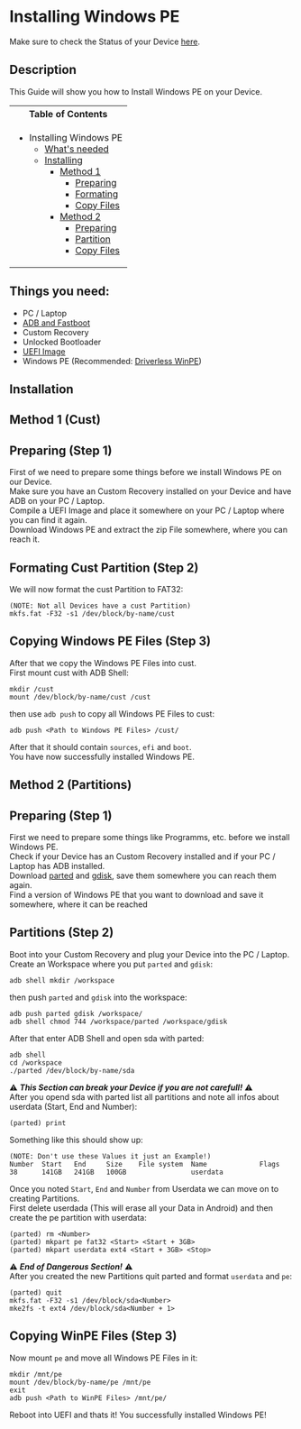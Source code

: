 # Installing Windows PE

Make sure to check the Status of your Device [here](https://github.com/Robotix22/MU-Qcom/blob/main/Status.md).

## Description

This Guide will show you how to Install Windows PE on your Device.

<table>
<tr><th>Table of Contents</th></th>
<tr><td>
  
- Installing Windows PE
    - [What's needed](https://github.com/Robotix22/MU-Qcom-Guides/blob/main/General/WinPE.md#things-you-need)
    - [Installing](https://github.com/Robotix22/MU-Qcom-Guides/blob/main/General/WinPE.md#installation)
        - [Method 1](https://github.com/Robotix22/MU-Qcom-Guides/blob/main/General/WinPE.md#method-1-cust)
            - [Preparing](https://github.com/Robotix22/MU-Qcom-Guides/blob/main/General/WinPE.md#preparing-step-1)
            - [Formating](https://github.com/Robotix22/MU-Qcom-Guides/blob/main/General/WinPE.md#formating-cust-partition-step-2)
            - [Copy Files](https://github.com/Robotix22/MU-Qcom-Guides/blob/main/General/WinPE.md#copying-windows-pe-files-step-3)
        - [Method 2](https://github.com/Robotix22/MU-Qcom-Guides/blob/main/General/WinPE.md#method-2-partitions)
            - [Preparing](https://github.com/Robotix22/MU-Qcom-Guides/blob/main/General/WinPE.md#preparing-step-1-1)
            - [Partition](https://github.com/Robotix22/MU-Qcom-Guides/blob/main/General/WinPE.md#partitions-step-2)
            - [Copy Files](https://github.com/Robotix22/MU-Qcom-Guides/blob/main/General/WinPE.md#copying-winpe-files-step-3)

</td></tr> </table>

## Things you need:
   - PC / Laptop
   - [ADB and Fastboot](https://developer.android.com/studio/releases/platform-tools#downloads)
   - Custom Recovery
   - Unlocked Bootloader
   - [UEFI Image](https://github.com/Robotix22/MU-Qcom)
   - Windows PE (Recommended: [Driverless WinPE](https://drive.google.com/drive/folders/1-k4LwTuVw48e3Es_CIKPNf68CA9HXYRb))

## Installation

## Method 1 (Cust)

## Preparing (Step 1)

First of we need to prepare some things before we install Windows PE on our Device. <br />
Make sure you have an Custom Recovery installed on your Device and have ADB on your PC / Laptop. <br />
Compile a UEFI Image and place it somewhere on your PC / Laptop where you can find it again. <br />
Download Windows PE and extract the zip File somewhere, where you can reach it.

## Formating Cust Partition (Step 2)

We will now format the cust Partition to FAT32:
```
(NOTE: Not all Devices have a cust Partition)
mkfs.fat -F32 -s1 /dev/block/by-name/cust
```

## Copying Windows PE Files (Step 3)

After that we copy the Windows PE Files into cust. <br />
First mount cust with ADB Shell:
```
mkdir /cust
mount /dev/block/by-name/cust /cust
```
then use `adb push` to copy all Windows PE Files to cust:
```
adb push <Path to Windows PE Files> /cust/
```
After that it should contain `sources`, `efi` and `boot`. <br />
You have now successfully installed Windows PE.

## Method 2 (Partitions)

## Preparing (Step 1)

First we need to prepare some things like Programms, etc. before we install Windows PE. <br />
Check if your Device has an Custom Recovery installed and if your PC / Laptop has ADB installed. <br />
Download [parted](https://renegade-project.tech/tools/parted.7z) and [gdisk](https://renegade-project.tech/tools/gdisk.7z), save them somewhere you can reach them again. <br />
Find a version of Windows PE that you want to download and save it somewhere, where it can be reached <br />

## Partitions (Step 2)

Boot into your Custom Recovery and plug your Device into the PC / Laptop. <br />
Create an Workspace where you put `parted` and `gdisk`:
```
adb shell mkdir /workspace
```
then push `parted` and `gdisk` into the workspace:
```
adb push parted gdisk /workspace/
adb shell chmod 744 /workspace/parted /workspace/gdisk
```
After that enter ADB Shell and open sda with parted:
```
adb shell
cd /workspace
./parted /dev/block/by-name/sda
```
⚠️ ***This Section can break your Device if you are not carefull!*** ⚠️ <br />
After you opend sda with parted list all partitions and note all infos about userdata (Start, End and Number):
```
(parted) print
```
Something like this should show up:
```
(NOTE: Don't use these Values it just an Example!)
Number  Start   End     Size    File system  Name             Flags
38      141GB   241GB   100GB                userdata
```
Once you noted `Start`, `End` and `Number` from Userdata we can move on to creating Partitions. <br />
First delete userdada (This will erase all your Data in Android) and then create the pe partition with userdata:
```
(parted) rm <Number>
(parted) mkpart pe fat32 <Start> <Start + 3GB>
(parted) mkpart userdata ext4 <Start + 3GB> <Stop>
```
⚠️ ***End of Dangerous Section!*** ⚠️ <br />
After you created the new Partitions quit parted and format `userdata` and `pe`:
```
(parted) quit
mkfs.fat -F32 -s1 /dev/block/sda<Number>
mke2fs -t ext4 /dev/block/sda<Number + 1>
```

## Copying WinPE Files (Step 3)

Now mount `pe` and move all Windows PE Files in it:
```
mkdir /mnt/pe
mount /dev/block/by-name/pe /mnt/pe
exit
adb push <Path to WinPE Files> /mnt/pe/
```
Reboot into UEFI and thats it! You successfully installed Windows PE!
